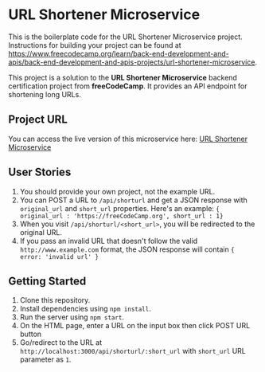 # URL Shortener Microservice

This is the boilerplate code for the URL Shortener Microservice project. Instructions for building your project can be found at https://www.freecodecamp.org/learn/back-end-development-and-apis/back-end-development-and-apis-projects/url-shortener-microservice.

This project is a solution to the **URL Shortener Microservice** backend certification project from **freeCodeCamp**. It provides an API endpoint for shortening long URLs.

## Project URL

You can access the live version of this microservice here: [URL Shortener Microservice](https://fcc-urlshortener-psi.vercel.app/)

## User Stories

1. You should provide your own project, not the example URL.
2. You can POST a URL to `/api/shorturl` and get a JSON response with `original_url` and `short_url` properties. Here's an example: `{ original_url : 'https://freeCodeCamp.org', short_url : 1}`
3. When you visit `/api/shorturl/<short_url>`, you will be redirected to the original URL.
4. If you pass an invalid URL that doesn't follow the valid `http://www.example.com` format, the JSON response will contain `{ error: 'invalid url' }`

## Getting Started

1. Clone this repository.
2. Install dependencies using `npm install`.
3. Run the server using `npm start`.
4. On the HTML page, enter a URL on the input box then click POST URL button
5. Go/redirect to the URL at `http://localhost:3000/api/shorturl/:short_url` with `short_url` URL parameter as `1`.
